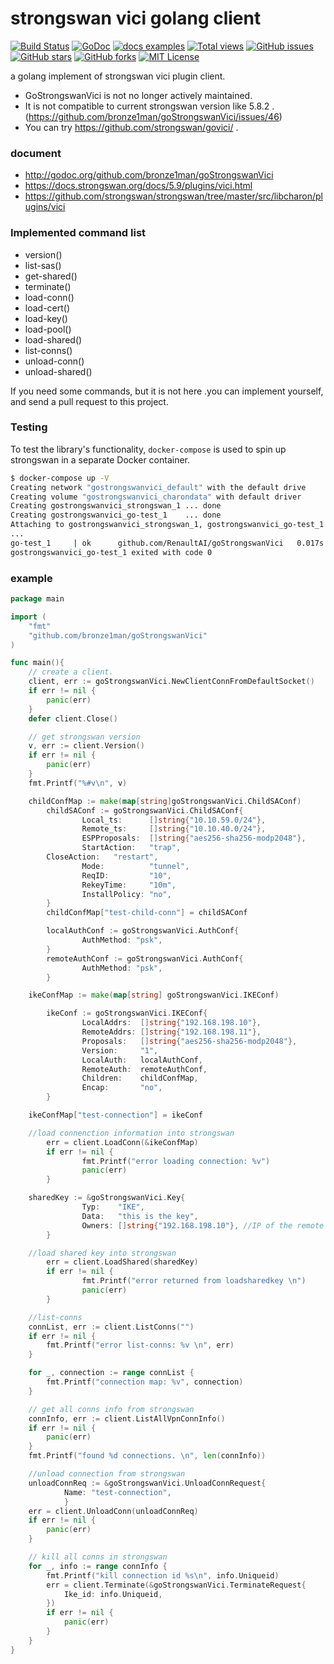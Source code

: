 strongswan vici golang client
============================= 
[![Build Status](https://travis-ci.org/bronze1man/goStrongswanVici.svg)](https://travis-ci.org/bronze1man/goStrongswanVici)
[![GoDoc](https://godoc.org/github.com/bronze1man/goStrongswanVici?status.svg)](https://godoc.org/github.com/bronze1man/goStrongswanVici)
[![docs examples](https://sourcegraph.com/api/repos/github.com/bronze1man/goStrongswanVici/badges/docs-examples.png)](https://sourcegraph.com/github.com/bronze1man/goStrongswanVici)
[![Total views](https://sourcegraph.com/api/repos/github.com/bronze1man/goStrongswanVici/counters/views.png)](https://sourcegraph.com/github.com/bronze1man/goStrongswanVici)
[![GitHub issues](https://img.shields.io/github/issues/bronze1man/goStrongswanVici.svg)](https://github.com/bronze1man/goStrongswanVici/issues)
[![GitHub stars](https://img.shields.io/github/stars/bronze1man/goStrongswanVici.svg)](https://github.com/bronze1man/goStrongswanVici/stargazers)
[![GitHub forks](https://img.shields.io/github/forks/bronze1man/goStrongswanVici.svg)](https://github.com/bronze1man/goStrongswanVici/network)
[![MIT License](http://img.shields.io/badge/license-MIT-blue.svg?style=flat-square)](https://github.com/bronze1man/goStrongswanVici/blob/master/LICENSE)

a golang implement of strongswan vici plugin client.

* GoStrongswanVici is not no longer actively maintained.
* It is not compatible to current strongswan version like 5.8.2 . (https://github.com/bronze1man/goStrongswanVici/issues/46)
* You can try https://github.com/strongswan/govici/ .

### document
* http://godoc.org/github.com/bronze1man/goStrongswanVici
* https://docs.strongswan.org/docs/5.9/plugins/vici.html
* https://github.com/strongswan/strongswan/tree/master/src/libcharon/plugins/vici

### Implemented command list
* version()
* list-sas()
* get-shared()
* terminate()
* load-conn()
* load-cert()
* load-key()
* load-pool()
* load-shared()
* list-conns()
* unload-conn()
* unload-shared()

If you need some commands, but it is not here .you can implement yourself, and send a pull request to this project.

### Testing

To test the library's functionality, `docker-compose` is used to spin up strongswan in a separate Docker container.

```bash
$ docker-compose up -V
Creating network "gostrongswanvici_default" with the default drive
Creating volume "gostrongswanvici_charondata" with default driver
Creating gostrongswanvici_strongswan_1 ... done
Creating gostrongswanvici_go-test_1    ... done
Attaching to gostrongswanvici_strongswan_1, gostrongswanvici_go-test_1
...
go-test_1     | ok      github.com/RenaultAI/goStrongswanVici   0.017s
gostrongswanvici_go-test_1 exited with code 0
```

### example
```go
package main

import (
	"fmt"
	"github.com/bronze1man/goStrongswanVici"
)

func main(){
    // create a client.
	client, err := goStrongswanVici.NewClientConnFromDefaultSocket()
	if err != nil {
		panic(err)
	}
	defer client.Close()

	// get strongswan version
	v, err := client.Version()
	if err != nil {
		panic(err)
	}
	fmt.Printf("%#v\n", v)

	childConfMap := make(map[string]goStrongswanVici.ChildSAConf)
        childSAConf := goStrongswanVici.ChildSAConf{
                Local_ts:      []string{"10.10.59.0/24"},
                Remote_ts:     []string{"10.10.40.0/24"},
                ESPProposals:  []string{"aes256-sha256-modp2048"},
                StartAction:   "trap",
		CloseAction:   "restart",
                Mode:          "tunnel",
                ReqID:         "10",
                RekeyTime:     "10m",
                InstallPolicy: "no",
        }
        childConfMap["test-child-conn"] = childSAConf

        localAuthConf := goStrongswanVici.AuthConf{
                AuthMethod: "psk",
        }
        remoteAuthConf := goStrongswanVici.AuthConf{
                AuthMethod: "psk",
        }

	ikeConfMap := make(map[string] goStrongswanVici.IKEConf)

        ikeConf := goStrongswanVici.IKEConf{
                LocalAddrs:  []string{"192.168.198.10"},
                RemoteAddrs: []string{"192.168.198.11"},
                Proposals:   []string{"aes256-sha256-modp2048"},
                Version:     "1",
                LocalAuth:   localAuthConf,
                RemoteAuth:  remoteAuthConf,
                Children:    childConfMap,
                Encap:       "no",
        }

	ikeConfMap["test-connection"] = ikeConf

	//load connenction information into strongswan
        err = client.LoadConn(&ikeConfMap)
        if err != nil {
                fmt.Printf("error loading connection: %v")
                panic(err)
        }

	sharedKey := &goStrongswanVici.Key{
                Typ:    "IKE",
                Data:   "this is the key",
                Owners: []string{"192.168.198.10"}, //IP of the remote host
        }

	//load shared key into strongswan
        err = client.LoadShared(sharedKey)
        if err != nil {
                fmt.Printf("error returned from loadsharedkey \n")
                panic(err)
        }

	//list-conns 
	connList, err := client.ListConns("")
	if err != nil {
		fmt.Printf("error list-conns: %v \n", err)
	}

	for _, connection := range connList {
		fmt.Printf("connection map: %v", connection)
	}	

	// get all conns info from strongswan
	connInfo, err := client.ListAllVpnConnInfo()
	if err != nil {
		panic(err)
	}
	fmt.Printf("found %d connections. \n", len(connInfo))

	//unload connection from strongswan
	unloadConnReq := &goStrongswanVici.UnloadConnRequest{
			Name: "test-connection",
			}
	err = client.UnloadConn(unloadConnReq)
	if err != nil {
		panic(err)
	}

	// kill all conns in strongswan
	for _, info := range connInfo {
		fmt.Printf("kill connection id %s\n", info.Uniqueid)
		err = client.Terminate(&goStrongswanVici.TerminateRequest{
			Ike_id: info.Uniqueid,
		})
		if err != nil {
			panic(err)
		}
	}
}
```
